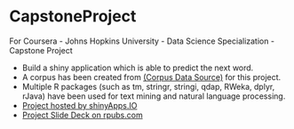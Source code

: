 # CapstoneProject
For Coursera -  Johns Hopkins University - Data Science Specialization - Capstone Project

* Build a shiny application which is able to predict the next word.  
* A corpus has been created from [(Corpus Data Source)](https://d396qusza40orc.cloudfront.net/dsscapstone/dataset/Coursera-SwiftKey.zip) for this project. 
* Multiple R packages (such as tm, stringr, stringi, qdap, RWeka, dplyr, rJava) have been used for text mining and natural language processing.
* [Project hosted by shinyApps.IO](https://albertshuxiangli.shinyapps.io/CapstoneProject/)
* [Project Slide Deck on rpubs.com](http://rpubs.com/Albert_Shuxiang_Li/173996)
